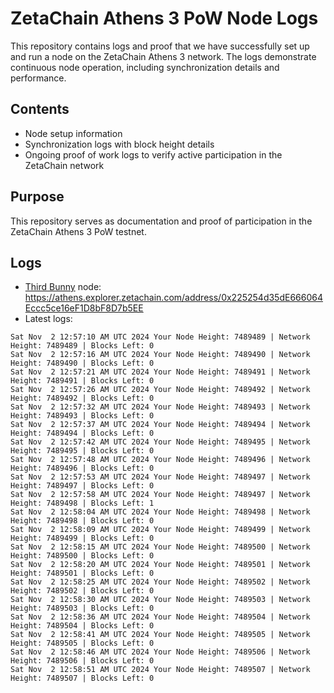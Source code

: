 # ZetaChain Athens 3 PoW Node Logs
This repository contains logs and proof that we have successfully set up and run a node on the ZetaChain Athens 3 network. The logs demonstrate continuous node operation, including synchronization details and performance.

## Contents
- Node setup information
- Synchronization logs with block height details
- Ongoing proof of work logs to verify active participation in the ZetaChain network

## Purpose
This repository serves as documentation and proof of participation in the ZetaChain Athens 3 PoW testnet.

## Logs

- [Third Bunny](https://thirdbunny.xyz/) node: https://athens.explorer.zetachain.com/address/0x225254d35dE666064Eccc5ce16eF1D8bF8D7b5EE
- Latest logs:
```
Sat Nov  2 12:57:10 AM UTC 2024 Your Node Height: 7489489 | Network Height: 7489489 | Blocks Left: 0
Sat Nov  2 12:57:16 AM UTC 2024 Your Node Height: 7489490 | Network Height: 7489490 | Blocks Left: 0
Sat Nov  2 12:57:21 AM UTC 2024 Your Node Height: 7489491 | Network Height: 7489491 | Blocks Left: 0
Sat Nov  2 12:57:26 AM UTC 2024 Your Node Height: 7489492 | Network Height: 7489492 | Blocks Left: 0
Sat Nov  2 12:57:32 AM UTC 2024 Your Node Height: 7489493 | Network Height: 7489493 | Blocks Left: 0
Sat Nov  2 12:57:37 AM UTC 2024 Your Node Height: 7489494 | Network Height: 7489494 | Blocks Left: 0
Sat Nov  2 12:57:42 AM UTC 2024 Your Node Height: 7489495 | Network Height: 7489495 | Blocks Left: 0
Sat Nov  2 12:57:48 AM UTC 2024 Your Node Height: 7489496 | Network Height: 7489496 | Blocks Left: 0
Sat Nov  2 12:57:53 AM UTC 2024 Your Node Height: 7489497 | Network Height: 7489497 | Blocks Left: 0
Sat Nov  2 12:57:58 AM UTC 2024 Your Node Height: 7489497 | Network Height: 7489498 | Blocks Left: 1
Sat Nov  2 12:58:04 AM UTC 2024 Your Node Height: 7489498 | Network Height: 7489498 | Blocks Left: 0
Sat Nov  2 12:58:09 AM UTC 2024 Your Node Height: 7489499 | Network Height: 7489499 | Blocks Left: 0
Sat Nov  2 12:58:15 AM UTC 2024 Your Node Height: 7489500 | Network Height: 7489500 | Blocks Left: 0
Sat Nov  2 12:58:20 AM UTC 2024 Your Node Height: 7489501 | Network Height: 7489501 | Blocks Left: 0
Sat Nov  2 12:58:25 AM UTC 2024 Your Node Height: 7489502 | Network Height: 7489502 | Blocks Left: 0
Sat Nov  2 12:58:30 AM UTC 2024 Your Node Height: 7489503 | Network Height: 7489503 | Blocks Left: 0
Sat Nov  2 12:58:36 AM UTC 2024 Your Node Height: 7489504 | Network Height: 7489504 | Blocks Left: 0
Sat Nov  2 12:58:41 AM UTC 2024 Your Node Height: 7489505 | Network Height: 7489505 | Blocks Left: 0
Sat Nov  2 12:58:46 AM UTC 2024 Your Node Height: 7489506 | Network Height: 7489506 | Blocks Left: 0
Sat Nov  2 12:58:51 AM UTC 2024 Your Node Height: 7489507 | Network Height: 7489507 | Blocks Left: 0
```
